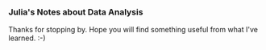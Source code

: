 ### Julia's Notes about Data Analysis

Thanks for stopping by. Hope you will find something useful from what I've learned. :-)
